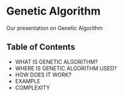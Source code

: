 # Genetic Algorithm
Our presentation on Genetic Algorithm

## Table of Contents
- WHAT IS GENETIC ALGORITHM? 
- WHERE IS GENETIC ALGORITHM USED? 
- HOW DOES IT WORK? 
- EXAMPLE 
- COMPLEXITY
